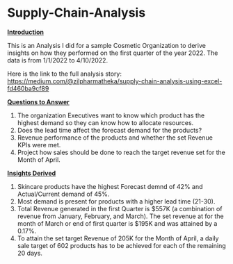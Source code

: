 # Supply-Chain-Analysis

**<ins>Introduction</ins>**

This is an Analysis I did for a sample Cosmetic Organization to derive insights on how they performed on the first quarter of the year 2022. 
The data is from 1/1/2022 to 4/10/2022.

Here is the link to the full analysis story: https://medium.com/@zilpharmatheka/supply-chain-analysis-using-excel-fd460ba9cf89 

**<ins>Questions to Answer</ins>**

1. The organization Executives want to know which product has the highest demand so they can know how to allocate resources.
2. Does the lead time affect the forecast demand for the products?
3. Revenue performance of the products and whether the set Revenue KPIs were met.
4. Project how sales should be done to reach the target revenue set for the Month of April.

**<ins>Insights Derived</ins>**

1. Skincare products have the highest Forecast demnd of 42% and Actual/Current demand of 45%.
2. Most demand is present for products with a higher lead time (21-30).
3. Total Revenue generated in the first Quarter is $557K (a combination of revenue from January, February, and March). The set revenue at for the month of March or end of first quarter is $195K and was attained by a 0.17%.
4. To attain the set target Revenue of 205K for the Month of April, a daily sale target of 602 products has to be achieved for each of the remaining 20 days. 

